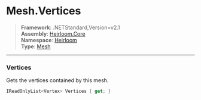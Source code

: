 # Mesh.Vertices

> **Framework**: .NETStandard,Version=v2.1  
> **Assembly**: [Heirloom.Core][0]  
> **Namespace**: [Heirloom][0]  
> **Type**: [Mesh][1]

--------------------------------------------------------------------------------

### Vertices

Gets the vertices contained by this mesh.

```cs
IReadOnlyList<Vertex> Vertices { get; }
```

[0]: ../Heirloom.Core.md
[1]: Heirloom.Mesh.md
